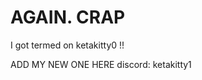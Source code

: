# AGAIN. CRAP
I got termed on ketakitty0 !!

ADD MY NEW ONE HERE
discord: ketakitty1

<!---
mrrowmrrpz/mrrowmrrpz is a ✨ special ✨ repository because its `README.md` (this file) appears on your GitHub profile.
You can click the Preview link to take a look at your changes.
--->
